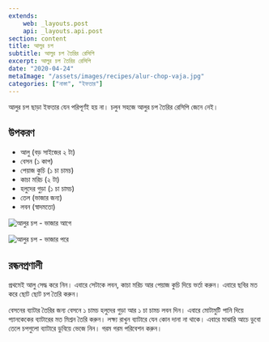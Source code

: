 ```yaml
---
extends:
    web: _layouts.post
    api: _layouts.api.post
section: content
title: আলুর চপ
subtitle: আলুর চপ তৈরির রেসিপি
excerpt: আলুর চপ তৈরির রেসিপি
date: "2020-04-24"
metaImage: "/assets/images/recipes/alur-chop-vaja.jpg"
categories: ["নাস্তা", "ইফতার"]
---
```


আলুর চপ ছাড়া ইফতার যেন পরিপূর্ণই হয় না। চলুন সহজে আলুর চপ তৈরির রেসিপি জেনে নেই।

## উপকরণ

- আলু (বড় সাইজের ২ টা)
- বেসন (১ কাপ)
- পেয়াজ কুচি (১ চা চামচ)
- কাচা মরিচ (২ টা)
- হলুদের গুড়া (১ চা চামচ)
- তেল (ভাজার জন্য)
- লবন (স্বাদমতো)

![আলুর চপ - ভাজার আগে](/assets/images/recipes/alur-chop-kacha.jpg)

![আলুর চপ - ভাজার পরে](/assets/images/recipes/alur-chop-vaja.jpg)

## রন্ধনপ্রণালী

প্রথমেই আলু সেদ্ধ করে নিন। এবারে সেটাকে লবন, কাচা মরিচ আর পেয়াজ কুচি দিয়ে ভর্তা করুন। এবারে ছবির মত
করে ছোট ছোট চপ তৈরি করুন।

বেসনের ব্যাটার তৈরির জন্য বেসনে ১ চামচ হলুদের গুড়া আর ১ চা চামচ লবন দিন। এবারে মোটামুটি পানি দিয়ে
প্যানকেকের ব্যাটারের মত মিশ্রন তৈরি করুন। লক্ষ্য রাখুন ব্যাটারে যেন কোন দানা না থাকে। এবারে মাঝারি আচে
ডুবো তেলে চপগুলো ব্যাটারে ডুবিয়ে ভেজে নিন। গরম গরম পরিবেশন করুন।
